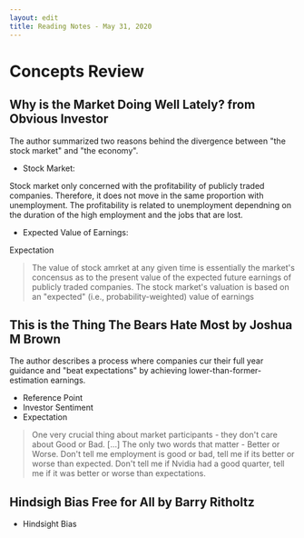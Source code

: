 ```yaml
---
layout: edit
title: Reading Notes - May 31, 2020
---
```


# Concepts Review 

## Why is the Market Doing Well Lately? from Obvious Investor

The author summarized two reasons behind the divergence between "the stock market" and "the economy".

+ Stock Market:

Stock market only concerned with the profitability of publicly traded companies. Therefore, it does not move in the same proportion with unemployment.
The profitability is related to unemployment dependning on the duration of the high employment and the jobs that are lost.

+ Expected Value of Earnings:

Expectation 

> The value of stock amrket at any given time is essentially the market's concensus as to the present value of the expected future earnings of publicly traded companies.
> The stock market's valuation is based on an "expected" (i.e., probability-weighted) value of earnings

## This is the Thing The Bears Hate Most by Joshua M Brown

The author describes a process where companies cur their full year guidance and "beat expectations" by achieving lower-than-former-estimation earnings. 

+ Reference Point
+ Investor Sentiment
+ Expectation

> One very crucial thing about market participants - they don't care about Good or Bad. [...] The only two words that matter - Better or Worse. Don't tell me employment is good or bad, tell me if its better or worse than expected. Don't tell me if Nvidia had a good quarter, tell me if it was better or worse than expectations.


## Hindsigh Bias Free for All by Barry Ritholtz

+ Hindsight Bias




